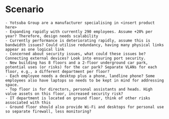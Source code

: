 # Scenario
    - Yotsuba Group are a manufacturer specialising in <insert product here>
    - Expanding rapidly with currently 290 employees. Assume +20% per year? Therefore, design needs scalability
    - Currently performance is deteriorating rapidly, assume this is bandwidth issues? Could utilise redundancy, having many physical links appear as one logical link
    - Concerned about security issues, what could these issues be? Connecting external devices? Look into ensuring port security.
    - New building has 8 floors and a 2-floor underground car park, potential uses (or risks) for the car park? Separate VLANs for each floor, e.g., a different department per floor?
    - Each employee needs a desktop plus a phone, landline phone? Some employees also have laptops so needs to be kept in mind for addressing space.
    - Top floor is for directors, personal assistants and heads. High value assets on this floor, increased security risk?
    - IT department is located on ground floor, think of other risks associated with this
    - Ground floor should also provide Wi-Fi and desktops for personal use so separate firewall, less monitoring?
